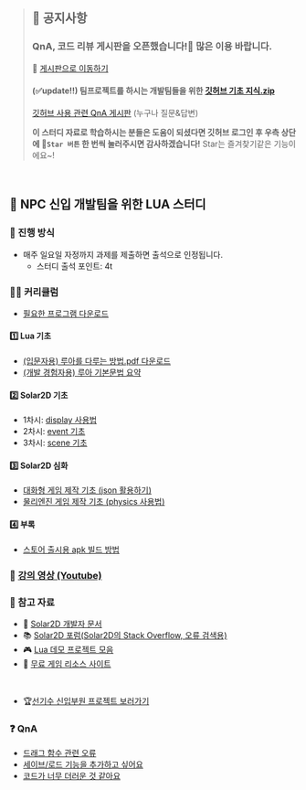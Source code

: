 > ## 📢 공지사항
> ### QnA, 코드 리뷰 게시판을 오픈했습니다!🎉 많은 이용 바랍니다.
> 💬 [게시판으로 이동하기](https://github.com/HeoJiye/Lua_study/discussions)
>
> #### (✅update!!) 팀프로젝트를 하시는 개발팀들을 위한 [깃허브 기초 지식.zip](https://github.com/HeoJiye/Github-Study/blob/main/note/github-basic-zip.md)  
> [깃허브 사용 관련 QnA 게시판](https://github.com/HeoJiye/Github-Study/discussions) (누구나 질문&답변)
>
> **이 스터디 자료로 학습하시는 분들은 도움이 되셨다면 깃허브 로그인 후 우측 상단에 🤩`Star 버튼` 한 번씩 눌러주시면 감사하겠습니다!**
> Star는 즐겨찾기같은 기능이에요~!

<br>

## 🐣 NPC 신입 개발팀을 위한 LUA 스터디

### 🌳 진행 방식
* 매주 일요일 자정까지 과제를 제출하면 출석으로 인정됩니다.
	- 스터디 출석 포인트: 4t

### 👩‍🏫 커리큘럼
* [필요한 프로그램 다운로드](study/download.md)

#### 1️⃣ Lua 기초
* [(입문자용) 루아를 다루는 방법.pdf 다운로드](https://github.com/HeoJiye/Lua_study/raw/main/image/lua_basic/Lua%EB%A5%BC%20%EB%8B%A4%EB%A3%A8%EB%8A%94%20%EB%B0%A9%EB%B2%95.pdf)
* [(개발 경험자용) 루아 기본문법 요약](./study/Lua_basic.md)

#### 2️⃣ Solar2D 기초
* 1차시: [display 사용법](./study/week01.md)
* 2차시: [event 기초](./study/week02.md)
* 3차시: [scene 기초](./study/week03.md)

#### 3️⃣ Solar2D 심화
* [대화형 게임 제작 기초 (json 활용하기)](./study/week04_1.md)
* [물리엔진 게임 제작 기초 (physics 사용법)](./study/week04_2.md)

#### 4️⃣ 부록
* [스토어 출시용 apk 빌드 방법](./study/supple02.md)

### 🎥 [강의 영상 (Youtube)](https://www.youtube.com/playlist?list=PLga3qWRlaoi7n1gggte-CWx3YYsGt4QkK)

### 📌 참고 자료
* 🧡 [Solar2D 개발자 문서](https://docs.coronalabs.com/)
* 📚 [Solar2D 포럼(Solar2D의 Stack Overflow, 오류 검색용)](https://forums.solar2d.com/)
* 🎮 [Lua 데모 프로젝트 모음](https://docs.coronalabs.com/guide/programming/index.html#demo-projects)
* 🎨 [무료 게임 리소스 사이트](https://www.kenney.nl/assets)

<br>

* 🏆[선기수 신입부원 프로젝트 보러가기](http://npc.dothome.co.kr/forumdisplay.php?fid=16)


### ❓ QnA
* [드래그 함수 관련 오류](QnA/01.md)
* [세이브/로드 기능을 추가하고 싶어요](https://github.com/HeoJiye/Lua_study/discussions/9)
* [코드가 너무 더러운 것 같아요](https://github.com/HeoJiye/Lua_study/discussions/26)
